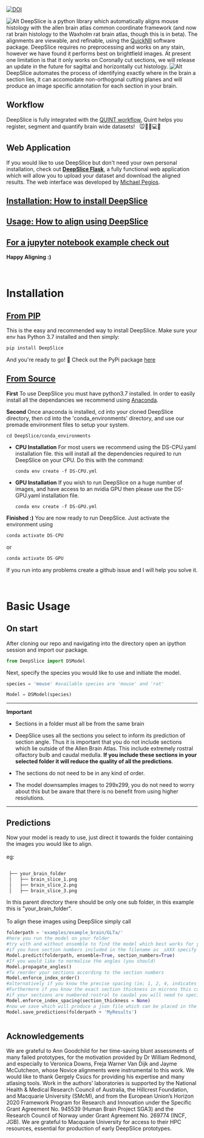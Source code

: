 

[![DOI](https://zenodo.org/badge/274122364.svg)](https://zenodo.org/badge/latestdoi/274122364)


![Alt](docs/images/DeepSlice_github_banner.png "DeepSlice Banner")
DeepSlice is a python library which automatically aligns mouse histology with the allen brain atlas common coordinate framework (and now rat brain histology to the Waxholm rat brain atlas, though this is in beta).
The alignments are viewable, and refinable, using the [QuickNII](https://www.nitrc.org/projects/quicknii "QuickNII") software package.
DeepSlice requires no preprocessing and works on any stain, however we have found it performs best on brightfield images.
At present one limitation is that it only works on Coronally cut sections, we will release an update in the future for sagittal and horizontally cut histology.
![Alt](docs/images/process.PNG) 
DeepSlice automates the process of identifying exactly where in the brain a section lies, it can accomodate non-orthogonal cutting planes and will produce an image specific annotation for each section in your brain.  

## Workflow 
DeepSlice is fully integrated with the <a href="https://quint-workflow.readthedocs.io/en/latest/QUINTintro.html" >QUINT workflow.</a>  Quint helps you register, segment and quantify brain wide datasets! &nbsp; 🐭🧠🔬💻🤖

## Web Application
If you would like to use DeepSlice but don't need your own personal installation, check out [**DeepSlice Flask**](https://www.DeepSlice.com.au), a fully functional web application which will allow you to upload your dataset and download the aligned results. The web interface was developed by [Michael Pegios](https://github.com/ThermoDev/).
## [Installation: How to install DeepSlice](#installation)

## [Usage: How to align using DeepSlice](#basic-usage)
## [For a jupyter notebook example check out](examples/example_notebooks/DeepSlice_example.ipynb)

**Happy Aligning :)**


<br>


<a name='Installation'></a> 
<h1> Installation </h1>
<!-- This h2 must be bold  -->

<h2 style="font-weight: bold; text-decoration: underline"> From PIP  </h2>
This is the easy and recommended way to install DeepSlice. Make sure your env has Python 3.7 installed and then simply:

```bash
pip install DeepSlice
```
And you're ready to go! 🚀 Check out the PyPi package [here](https://pypi.org/project/DeepSlice/)

<h2 style="font-weight: bold; text-decoration: underline"> From Source </h2>

**First** To use DeepSlice you must have python3.7 installed. In order to easily install all the dependancies we recommend using [Anaconda](https://www.anaconda.com/products/individual "Anaconda Installation Files"). 


**Second** Once anaconda is installed, cd into your cloned DeepSlice directory, then cd into the 'conda_environments' directory, and use our premade environment files to setup your system. 
```
cd DeepSlice/conda_environments
```
* **CPU Installation** For most users we recommend using the DS-CPU.yaml installation file. this will install all the dependencies required to run DeepSlice on your CPU. 
Do this with the command: 

      conda env create -f DS-CPU.yml


* **GPU Installation** If you wish to run DeepSlice on a huge number of images, and have access to an nvidia GPU then please use the DS-GPU.yaml installation file.

      conda env create -f DS-GPU.yml

**Finished :)** You are now ready to run DeepSlice. Just activate the environment using 
```python
conda activate DS-CPU
```
or 
```python 
conda activate DS-GPU
```
If you run into any problems create a github issue and I will help you solve it.

<br>

<a name='BasicUsage'></a>    
# Basic Usage                                                                                                         
## On start                                                                                                                         
After cloning our repo and navigating into the directory open an ipython session and import our package.                 
```python                                                                                                                
from DeepSlice import DSModel     
```                                                                                                                      
Next, specify the species you would like to use and initiate the model.                                                                    
```python                                                                                                                
species = 'mouse' #available species are 'mouse' and 'rat'

Model = DSModel(species)
```                                                                             

---
**Important**

* Sections in a folder must all be from the same brain

* DeepSlice uses all the sections you select to inform its prediction of section angle. Thus it is important that you do not include sections which lie outside of the Allen Brain Atlas. This include extremely rostral olfactory bulb and caudal medulla. **If you include these sections in your selected folder it will reduce the quality of all the predictions**.

* The sections do not need to be in any kind of order. 

* The model downsamples images to 299x299, you do not need to worry about this but be aware that there is no benefit from using higher resolutions.

------

## Predictions

Now your model is ready to use, just direct it towards the folder containing the images you would like to align.            
<br/> eg:                                                                                                                
```bash                                                                                                              
    
 ├── your_brain_folder
 │   ├── brain_slice_1.png 
 │   ├── brain_slice_2.png     
 │   ├── brain_slice_3.png
```                                                                                                                      
In this parent directory there should be only one sub folder, in this example this is "your_brain_folder".               
<br />To align these images using DeepSlice simply call                                                                  
```python                                                                                                                
folderpath = 'examples/example_brain/GLTa/'
#here you run the model on your folder
#try with and without ensemble to find the model which best works for you
#if you have section numbers included in the filename as _sXXX specify this :)
Model.predict(folderpath, ensemble=True, section_numbers=True)    
#If you would like to normalise the angles (you should)
Model.propagate_angles()                     
#To reorder your sections according to the section numbers 
Model.enforce_index_order()    
#alternatively if you know the precise spacing (ie; 1, 2, 4, indicates that section 3 has been left out of the series) Then you can use      
#Furthermore if you know the exact section thickness in microns this can be included instead of None
#if your sections are numbered rostral to caudal you will need to specify a negative section_thickness      
Model.enforce_index_spacing(section_thickness = None)
#now we save which will produce a json file which can be placed in the same directory as your images and then opened with QuickNII. 
Model.save_predictions(folderpath + 'MyResults')                                                                                                             



```
## Acknowledgements
We are grateful to Ann Goodchild for her time-saving blunt assessments of many failed prototypes, for the motivation provided by Dr William Redmond, and especially to Veronica Downs, Freja Warner Van Dijk and Jayme McCutcheon, whose Novice alignments were instrumental to this work. We would like to thank Gergely Csúcs for providing his expertise and many atlasing tools. Work in the authors’ laboratories is supported by the National Health & Medical Research Council of Australia, the Hillcrest Foundation, and Macquarie University (SMcM), and from the European Union’s Horizon 2020 Framework Program for Research and Innovation under the Specific Grant Agreement No. 945539 (Human Brain Project SGA3) and the Research Council of Norway under Grant Agreement No. 269774 (INCF, JGB). We are grateful to Macquarie University for access to their HPC resources, essential for production of early DeepSlice prototypes.



